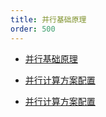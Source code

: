 ```yaml
---
title: 并行基础原理
order: 500
---
```


* [并行基础原理](./fundamental/index.md)

* [并行计算方案配置](./calculateSettings/index.md)

* [并行计算方案配置](./examples/index.md)
